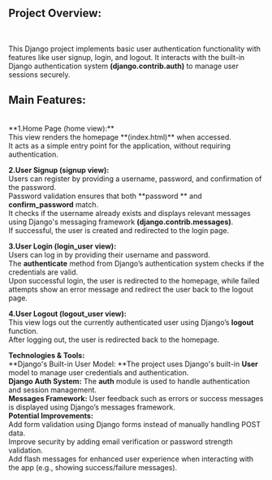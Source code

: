 <h2>Project Overview:</h2><br>

This Django project implements basic user authentication functionality with features like user signup, login, and logout. It interacts with the built-in Django authentication system  **(django.contrib.auth)**  to manage user sessions securely.<br>

<h2>Main Features:</h2><br>
**1.Home Page (home view):**<br>This view renders the homepage  **(index.html)** when accessed.<br>
It acts as a simple entry point for the application, without requiring authentication.<br>


**2.User Signup (signup view):**<br>
Users can register by providing a username, password, and confirmation of the password.<br>
Password validation ensures that both **password ** and **confirm_password** match.<br>
It checks if the username already exists and displays relevant messages using Django's messaging framework **(django.contrib.messages)**.<br>
If successful, the user is created and redirected to the login page.<br>

**3.User Login (login_user view):**<br>
Users can log in by providing their username and password.<br>
The **authenticate** method from Django’s authentication system checks if the credentials are valid.<br>
Upon successful login, the user is redirected to the homepage, while failed attempts show an error message and redirect the user back to the logout page.<br>

**4.User Logout (logout_user view):**<br>
This view logs out the currently authenticated user using Django’s **logout** function.<br>
After logging out, the user is redirected back to the homepage.<br>

**Technologies & Tools:**<br>
**Django's Built-in User Model: **The project uses Django's built-in **User** model to manage user credentials and authentication.<br>
**Django Auth System:** The **auth** module is used to handle authentication and session management.<br>
**Messages Framework:** User feedback such as errors or success messages is displayed using Django’s messages framework.<br>
**Potential Improvements:**<br>
Add form validation using Django forms instead of manually handling POST data.<br>
Improve security by adding email verification or password strength validation.<br>
Add flash messages for enhanced user experience when interacting with the app (e.g., showing success/failure messages).
